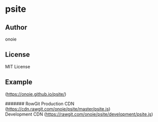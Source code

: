 # psite

## Author
onoie

## License
MIT License

## Example
(https://onoie.github.io/psite/)

####### RowGit
Production CDN (https://cdn.rawgit.com/onoie/psite/master/psite.js)  
Development CDN (https://rawgit.com/onoie/psite/development/psite.js)  
